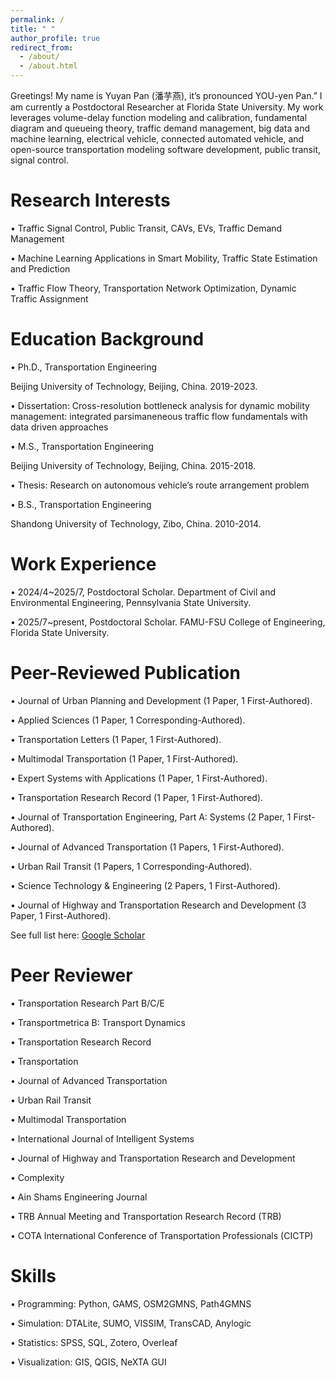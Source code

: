 ```yaml
---
permalink: /
title: " "
author_profile: true
redirect_from: 
  - /about/
  - /about.html
---
```

Greetings! My name is Yuyan Pan (潘芋燕), it’s pronounced YOU-yen Pan.” 
I am currently a Postdoctoral Researcher at Florida State University. My work leverages volume-delay function modeling and calibration, fundamental diagram and queueing theory, traffic demand management, big data and machine learning, electrical vehicle, connected automated vehicle, and open-source transportation modeling software development, public transit, signal control.

Research Interests
======
• Traffic Signal Control, Public Transit, CAVs, EVs, Traffic Demand Management

• Machine Learning Applications in Smart Mobility, Traffic State Estimation and Prediction

• Traffic Flow Theory, Transportation Network Optimization, Dynamic Traffic Assignment

Education Background
======
• Ph.D., Transportation Engineering

Beijing University of Technology, Beijing, China. 2019-2023.

• Dissertation: Cross-resolution bottleneck analysis for dynamic mobility management: integrated parsimaneneous traffic flow fundamentals with data driven approaches

• M.S., Transportation Engineering

Beijing University of Technology, Beijing, China. 2015-2018.

• Thesis: Research on autonomous vehicle’s route arrangement problem 

• B.S., Transportation Engineering

Shandong University of Technology, Zibo, China. 2010-2014.

Work Experience
======
• 2024/4~2025/7, Postdoctoral Scholar. Department of Civil and Environmental Engineering, Pennsylvania State University.

• 2025/7~present, Postdoctoral Scholar. FAMU-FSU College of Engineering, Florida State University.

Peer-Reviewed Publication
======
• Journal of Urban Planning and Development (1 Paper, 1 First-Authored).

• Applied Sciences (1 Paper, 1 Corresponding-Authored).

• Transportation Letters (1 Paper, 1 First-Authored).

• Multimodal Transportation (1 Paper, 1 First-Authored).

• Expert Systems with Applications (1 Paper, 1 First-Authored).

• Transportation Research Record (1 Paper, 1 First-Authored).

• Journal of Transportation Engineering, Part A: Systems (2 Paper, 1 First-Authored).

• Journal of Advanced Transportation (1 Papers, 1 First-Authored).

• Urban Rail Transit (1 Papers, 1 Corresponding-Authored).

• Science Technology & Engineering (2 Papers, 1 First-Authored).

• Journal of Highway and Transportation Research and Development (3 Paper, 1 First-Authored).

See full list here: [Google Scholar](https://scholar.google.com/citations?user=4pjS2hYAAAAJ&hl=zh-CN)

Peer Reviewer
======
• Transportation Research Part B/C/E

• Transportmetrica B: Transport Dynamics

• Transportation Research Record

• Transportation

• Journal of Advanced Transportation

• Urban Rail Transit

• Multimodal Transportation

• International Journal of Intelligent Systems

• Journal of Highway and Transportation Research and Development

• Complexity

• Ain Shams Engineering Journal

• TRB Annual Meeting and Transportation Research Record (TRB)

• COTA International Conference of Transportation Professionals (CICTP)

Skills
======
• Programming: Python, GAMS, OSM2GMNS, Path4GMNS

• Simulation: DTALite, SUMO, VISSIM, TransCAD, Anylogic

• Statistics: SPSS, SQL, Zotero, Overleaf

• Visualization: GIS, QGIS, NeXTA GUI


